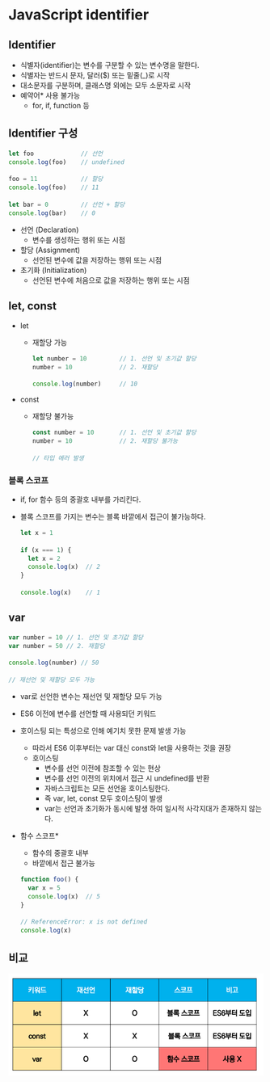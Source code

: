 # JavaScript identifier



## Identifier

- 식별자(identifier)는 변수를 구분할 수 있는 변수명을 말한다.
- 식별자는 반드시 문자, 달러($) 또는 밑줄(_)로 시작
- 대소문자를 구분하며, 클래스명 외에는 모두 소문자로 시작
- 예약어* 사용 불가능
  -  for, if, function 등



## Identifier 구성

```js
let foo				// 선언
console.log(foo)	// undefined

foo = 11 			// 할당
console.log(foo)	// 11

let bar = 0			// 선언 + 할당
console.log(bar) 	// 0
```



- 선언 (Declaration)
  - 변수를 생성하는 행위 또는 시점
- 할당 (Assignment)
  - 선언된 변수에 값을 저장하는 행위 또는 시점
- 초기화 (Initialization)
  - 선언된 변수에 처음으로 값을 저장하는 행위 또는 시점



## let, const

- let 

  - 재할당 가능

    ```js
    let number = 10 		// 1. 선언 및 초기값 할당
    number = 10 			// 2. 재할당
    
    console.log(number) 	// 10
    ```



- const

  - 재할당 불가능

    ```js
    const number = 10 		// 1. 선언 및 초기값 할당
    number = 10				// 2. 재할당 불가능
    
    // 타입 에러 발생
    ```



### 블록 스코프

- if, for 함수 등의 중괄호 내부를 가리킨다.

- 블록 스코프를 가지는 변수는 블록 바깥에서 접근이 불가능하다.

  ```js
  let x = 1
  
  if (x === 1) {
    let x = 2
    console.log(x)  // 2
  }
  
  console.log(x)    // 1
  ```



## var

```js
var number = 10 // 1. 선언 및 초기값 할당
var number = 50 // 2. 재할당

console.log(number) // 50

// 재선언 및 재할당 모두 가능
```



- var로 선언한 변수는 재선언 및 재할당 모두 가능

- ES6 이전에 변수를 선언할 때 사용되던 키워드

- 호이스팅 되는 특성으로 인해 예기치 못한 문제 발생 가능

  - 따라서 ES6 이후부터는 var 대신 const와 let을 사용하는 것을 권장
  - 호이스팅
    - 변수를 선언 이전에 참조할 수 있는 현상
    - 변수를 선언 이전의 위치에서 접근 시 undefined를 반환
    - 자바스크립트는 모든 선언을 호이스팅한다.
    - 즉 var, let, const 모두 호이스팅이 발생
    - var는 선언과 초기화가 동시에 발생 하여 일시적 사각지대가 존재하지 않는다.

  

- 함수 스코프*

  - 함수의 중괄호 내부
  - 바깥에서 접근 불가능

  ```js
  function foo() {
    var x = 5
    console.log(x)  // 5
  }
  
  // ReferenceError: x is not defined
  console.log(x)
  ```



## 비교

![image-20220916162203943](JavaScript_identifier.assets/image-20220916162203943.png)

